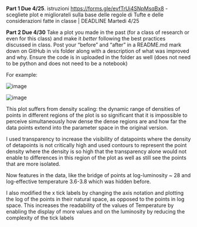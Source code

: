 

**Part 1 Due 4/25**. 
 istruzioni https://forms.gle/evfTrUi4SNpMsqBx8 - scegliete  plot e migliorateli sulla base delle regole di Tufte e delle considerazioni fatte in classe | DEADLINE Martedi 4/25
 
 
**Part 2 Due 4/30** Take a plot you made in the past (for a class of research or even for this class) and make it _better_ following the best practices discussed in class. Post your “before” and “after” in a README.md mark down on GitHub in vis folder along with a description of what was improved and why. Ensure the code is in uploaded in the folder as well (does not need to be python and does not need to be a notebook) 

For example:


![image](https://github.com/fedhere/MLPNS_FBianco/blob/main/vis/139481925-9b25650c-94ec-491f-973b-645ae9110ee7.png)


![image](https://github.com/fedhere/MLPNS_FBianco/blob/main/vis/139481812-3c4ad4f3-efde-4c1c-844f-6c2edd843ede.png)

This plot suffers from density scaling: the dynamic range of densities of points in different regions of the plot is so significant that it is impossible to perceive simultaneously how dense the dense regions are and how far the data points extend into the parameter space in the original version.

I used transparency to increase the visibility of datapoints where the density of detapoints is not critically high and used contours to represent the point density where the density is so high that the transparency alone would not enable to differences in this region of the plot as well as still see the points that are more isolated. 

Now features in the data, like the bridge of points at log-luminosity ~ 28 and log-effective temperature 3.6-3.8 which was hidden before.

I also modified the x tick labels by changing the axis notation and plotting the log of the points in their natural space, as opposed to the points in log space. This increases the readability of the values of Temperature by enabling the display of more values and on the luminosity by reducing the complexity of the tick labels


